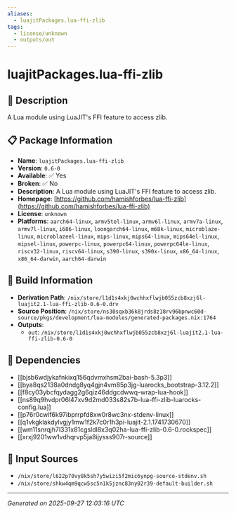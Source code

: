 ```yaml
---
aliases:
  - luajitPackages.lua-ffi-zlib
tags:
  - license/unknown
  - outputs/out
---
```


# luajitPackages.lua-ffi-zlib

## 📝 Description

A Lua module using LuaJIT's FFI feature to access zlib.

## 📋 Package Information

- **Name**: `luajitPackages.lua-ffi-zlib`
- **Version**: `0.6-0`
- **Available**: ✅ Yes
- **Broken**: ✅ No
- **Description**: A Lua module using LuaJIT's FFI feature to access zlib.
- **Homepage**: [https://github.com/hamishforbes/lua-ffi-zlib](https://github.com/hamishforbes/lua-ffi-zlib)
- **License**: `unknown`
- **Platforms**: `aarch64-linux`, `armv5tel-linux`, `armv6l-linux`, `armv7a-linux`, `armv7l-linux`, `i686-linux`, `loongarch64-linux`, `m68k-linux`, `microblaze-linux`, `microblazeel-linux`, `mips-linux`, `mips64-linux`, `mips64el-linux`, `mipsel-linux`, `powerpc-linux`, `powerpc64-linux`, `powerpc64le-linux`, `riscv32-linux`, `riscv64-linux`, `s390-linux`, `s390x-linux`, `x86_64-linux`, `x86_64-darwin`, `aarch64-darwin`

## 🔧 Build Information

- **Derivation Path**: `/nix/store/l1d1s4xkj0wchhxflwjb055zcb8xzj6l-luajit2.1-lua-ffi-zlib-0.6-0.drv`
- **Source Position**: `/nix/store/ns30sqxb36k8jrds8z18rv96bpnwc60d-source/pkgs/development/lua-modules/generated-packages.nix:1764`
- **Outputs**:
  - `out`:  `/nix/store/l1d1s4xkj0wchhxflwjb055zcb8xzj6l-luajit2.1-lua-ffi-zlib-0.6-0`

## 🔗 Dependencies

- [[bjsb6wdjykafnkixq156qdvmxhsm2bai-bash-5.3p3]]
- [[bya8qs2138a0dndg8yq4gjn4vm85p3jg-luarocks_bootstrap-3.12.2]]
- [[f8cy03ybcfqydagg2g6qiz46ddgcdwwq-wrap-lua-hook]]
- [[ns89q9hvdpr06l47xv9d2md033s82s7b-lua-ffi-zlib-luarocks-config.lua]]
- [[p76r0cwlf6k97ibprrpfd8xw0r8wc3nx-stdenv-linux]]
- [[q1vkgklakdylvgjy1mw1f2k7c0r1h3pi-luajit-2.1.1741730670]]
- [[wm11snrqjh7l331x81cgsldl8x3q02ha-lua-ffi-zlib-0.6-0.rockspec]]
- [[xrxj9201ww1vdhqrvp5ja8ijysss907r-source]]

## 📁 Input Sources

- `/nix/store/l622p70vy8k5sh7y5wizi5f2mic6ynpg-source-stdenv.sh`
- `/nix/store/shkw4qm9qcw5sc5n1k5jznc83ny02r39-default-builder.sh`

---
*Generated on 2025-09-27 12:03:16 UTC*
